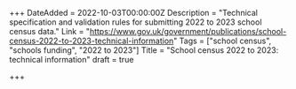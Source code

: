 +++
DateAdded = 2022-10-03T00:00:00Z
Description = "Technical specification and validation rules for submitting 2022 to 2023 school census data."
Link = "https://www.gov.uk/government/publications/school-census-2022-to-2023-technical-information"
Tags = ["school census", "schools funding", "2022 to 2023"]
Title = "School census 2022 to 2023: technical information"
draft = true

+++
